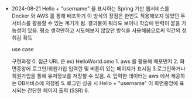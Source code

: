 
* 2024-08-21 
	Hello + "username" 을 표시하는 Spring 기반 웹서비스를 Docker 와 AWS 를 통해 배포하기
	이 방식의 장점은 한번도 적용해보지 않았던 두 서비스를 활용할 수 있는 계기가 됨.
	결과물이 뭐라도 보이니 학습에 탄력이 붙을 가능성이 있음. 
	평소 생각만하고 시도해보지 않았던 방식을 사용해봄으로써 약간의 성취감 획득

	use case 
		

	구현과정 
		0. 접근 URL 은 ex) HelloWorld.omo 
		1. aws 를 활용해 배포먼저
		2. 화면중앙에 로그인/회원가입 입력란 및 버튼이 있는 페이지가 표시됨
		3.로그인하거나 회원가입을 통해 유저정보를 저장할 수 있음.
		4. 입력한 데이터는 aws 에서 제공하는 DB서비스에 저장됨
		5. 로그인 성공 시 Hello + "username" 이 화면중앙에 표시되는 간단한 페이지 출력 (SSR)
		6. 
	